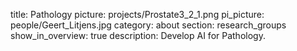 title: Pathology
picture: projects/Prostate3_2_1.png
pi_picture: people/Geert_Litjens.jpg 
category: about
section: research_groups
show_in_overview: true
description: Develop AI for Pathology.